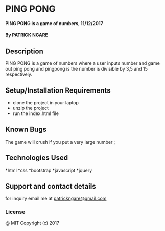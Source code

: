 # PING PONG
#### PING PONG is a game of numbers, 11/12/2017
#### By PATRICK NGARE
## Description
PING PONG is a game of numbers where a user inputs number and game out ping pong and pingpong is the number is divisible by 3,5 and 15 respectively.
## Setup/Installation Requirements
* clone the project in your laptop
* unzip the project
* run the index.html file
## Known Bugs
The game will crush if you put a very large number ;
## Technologies Used
*html
*css
*bootstrap
*javascript
*jquery

## Support and contact details
for inquiry email me at patrickngare@gmail.com
### License

@ MIT Copyright (c) 2017 
